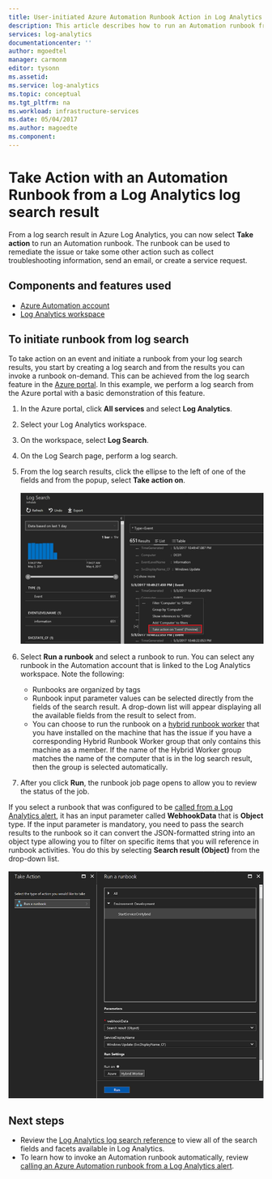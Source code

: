 ```yaml
---
title: User-initiated Azure Automation Runbook Action in Log Analytics  | Microsoft Docs
description: This article describes how to run an Automation runbook from a Log Analytics search result on-demand.
services: log-analytics
documentationcenter: ''
author: mgoedtel
manager: carmonm
editor: tysonn
ms.assetid: 
ms.service: log-analytics
ms.topic: conceptual
ms.tgt_pltfrm: na
ms.workload: infrastructure-services
ms.date: 05/04/2017
ms.author: magoedte
ms.component: 
---
```


# Take Action with an Automation Runbook from a Log Analytics log search result

From a log search result in Azure Log Analytics, you can now select **Take action** to run an Automation runbook.  The runbook can be used to remediate the issue or take some other action such as collect troubleshooting information, send an email, or create a service request. 

## Components and features used
* [Azure Automation account](../automation/automation-quickstart-create-account.md)
* [Log Analytics workspace](../azure-monitor/log-query/log-query-overview.md)

## To initiate runbook from log search

To take action on an event and initiate a runbook from your log search results, you start by creating a log search and from the results you can invoke a runbook on-demand.  This can be achieved from the log search feature in the [Azure portal](../azure-monitor/log-query/log-query-overview.md).  In this example, we perform a log search from the Azure portal with a basic demonstration of this feature.

1. In the Azure portal, click **All services** and select **Log Analytics**.  
2. Select your Log Analytics workspace.
3. On the workspace, select **Log Search**.  
4. On the Log Search page, perform a log search.  
5. From the log search results, click the ellipse to the left of one of the fields and from the popup, select **Take action on**.<br><br> ![Select Take Action from search result](./media/log-analytics-log-search-takeaction/log-search-takeaction-menuoption.png) 
6. Select **Run a runbook** and select a runbook to run.  You can select any runbook in the Automation account that is linked to the Log Analytics workspace.  Note the following:

	* Runbooks are organized by tags
	* Runbook input parameter values can be selected directly from the fields of the search result.  A drop-down list will appear displaying all the available fields from the result to select from.  
	* You can choose to run the runbook on a [hybrid runbook worker](../automation/automation-hybrid-runbook-worker.md) that you have installed on the machine that has the issue if you have a corresponding Hybrid Runbook Worker group that only contains this machine as a member.  If the name of the Hybrid Worker group matches the name of the computer that is in the log search result, then the group is selected automatically.    

6. After you click **Run**, the runbook job page opens to allow you to review the status of the job.   

If you select a runbook that was configured to be [called from a Log Analytics alert](../automation/automation-create-alert-triggered-runbook.md), it has an input parameter called **WebhookData** that is **Object** type.  If the input parameter is mandatory, you need to pass the search results to the runbook so it can convert the JSON-formatted string into an object type allowing you to filter on specific items that you will reference in runbook activities.  You do this by selecting **Search result (Object)** from the drop-down list.<br><br> ![Select Webhook data object for runbook parameter](media/log-analytics-log-search-takeaction/select-runbook-and-properties.png)   
    
## Next steps

* Review the [Log Analytics log search reference](../azure-monitor/log-query/log-query-overview.md) to view all of the search fields and facets available in Log Analytics.
* To learn how to invoke an Automation runbook automatically, review [calling an Azure Automation runbook from a Log Analytics alert](../automation/automation-create-alert-triggered-runbook.md).  
